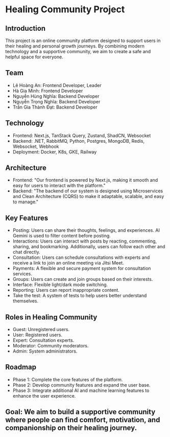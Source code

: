# Healing Community Project

## Introduction

This project is an online community platform designed to support users in their healing and personal growth journeys. By combining modern technology and a supportive community, we aim to create a safe and helpful space for everyone.

## Team

- Lê Hoàng An: Frontend Developer, Leader
- Hà Gia Minh: Frontend Developer
- Nguyễn Hùng Nghĩa: Backend Developer
- Nguyễn Trọng Nghĩa: Backend Developer
- Trần Gia Thành Đạt: Backend Developer

## Technology

- Frontend: Next.js, TanStack Query, Zustand, ShadCN, Websocket
- Backend: .NET, RabbitMQ, Python, Postgres, MongoDB, Redis, Websocket, Webhook
- Deployment: Docker, K8s, GKE, Railway

## Architecture

- Frontend: "Our frontend is powered by Next.js, making it smooth and easy for users to interact with the platform."
- Backend: "The backend of our system is designed using Microservices and Clean Architecture (CQRS) to make it adaptable, scalable, and easy to manage."

## Key Features

- Posting: Users can share their thoughts, feelings, and experiences. AI Gemini is used to filter content before posting.
- Interactions: Users can interact with posts by reacting, commenting, sharing, and bookmarking. Additionally, users can follow each other and chat directly.
- Consultation: Users can schedule consultations with experts and receive a link to join an online meeting via Jitsi Meet.
- Payments: A flexible and secure payment system for consultation services.
- Groups: Users can create and join groups based on their interests.
- Interface: Flexible light/dark mode switching.
- Reporting: Users can report inappropriate content.
- Take the test: A system of tests to help users better understand themselves.

## Roles in Healing Community

- Guest: Unregistered users.
- User: Registered users.
- Expert: Consultation experts.
- Moderator: Community moderators.
- Admin: System administrators.

## Roadmap

- Phase 1: Complete the core features of the platform.
- Phase 2: Develop community features and expand the user base.
- Phase 3: Integrate additional AI and machine learning features to enhance the user experience.

## Goal: We aim to build a supportive community where people can find comfort, motivation, and companionship on their healing journey.

